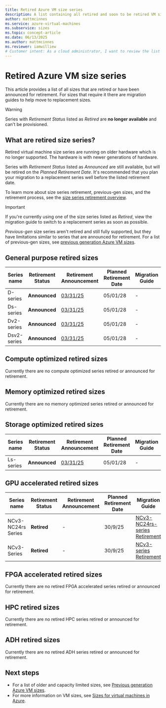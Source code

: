 ```yaml
---
title: Retired Azure VM size series 
description: A list containing all retired and soon to be retired VM size series and their replacement series.
author: mattmcinnes
ms.service: azure-virtual-machines
ms.subservice: sizes
ms.topic: concept-article
ms.date: 06/13/2025
ms.author: mattmcinnes
ms.reviewer: iamwilliew
# Customer intent: As a cloud administrator, I want to review the list of retired virtual machine size series and their migration guides, so that I can ensure my systems are updated and transition to supported VM sizes before any planned retirements.
---
```


# Retired Azure VM size series

This article provides a list of all sizes that are retired or have been announced for retirement. For sizes that require it there are migration guides to help move to replacement sizes.

> [!WARNING]
> Series with *Retirement Status* listed as *Retired* are **no longer available** and can't be provisioned.

## What are retired size series?
Retired virtual machine size series are running on older hardware which is no longer supported. The hardware is with newer generations of hardware.

Series with *Retirement Status* listed as *Announced* are still available, but will be retired on the *Planned Retirement Date*. It's recommended that you plan your migration to a replacement series well before the listed retirement date.

To learn more about size series retirement, previous-gen sizes, and the retirement process, see the [size series retirement overview](./retirement-overview.md).

> [!IMPORTANT] 
> If you're currently using one of the size series listed as *Retired*, view the migration guide to switch to a replacement series as soon as possible.

*Previous-gen* size series aren't retired and still fully supported, but they have limitations similar to series that are announced for retirement. For a list of previous-gen sizes, see [previous generation Azure VM sizes](../previous-gen-sizes-list.md).

## General purpose retired sizes

|Series name        | Retirement Status |Retirement Announcement                                            | Planned Retirement Date | Migration Guide |
|-------------------|-------------------|-------------------------------------------------------------------|-------------------------|-----------------|
| D-series          | **Announced**     | [03/31/25](https://azure.microsoft.com/updates?id=485569)         | 05/01/28                | -               |
| Ds-series         | **Announced**     | [03/31/25](https://azure.microsoft.com/updates?id=485569)         | 05/01/28                | -               |
| Dv2-series        | **Announced**     | [03/31/25](https://azure.microsoft.com/updates?id=485569)         | 05/01/28                | -               |
| Dsv2-series       | **Announced**     | [03/31/25](https://azure.microsoft.com/updates?id=485569)         | 05/01/28                | -               |

## Compute optimized retired sizes

Currently there are no compute optimized series retired or announced for retirement.

## Memory optimized retired sizes

Currently there are no memory optimized series retired or announced for retirement.

## Storage optimized retired sizes

|Series name        | Retirement Status |Retirement Announcement                                            | Planned Retirement Date | Migration Guide |
|-------------------|-------------------|-------------------------------------------------------------------|-------------------------|-----------------|
| Ls-series         | **Announced**     | [03/31/25](https://azure.microsoft.com/updates?id=485569)         | 05/01/28                | -               |

## GPU accelerated retired sizes

| Series name        | Retirement Status |Retirement Announcement      | Planned Retirement Date | Migration Guide |
|--------------------|-------------------|-----------------------------|-------------------------|-----------------|
| NCv3-NC24rs Series | **Retired**       | -                           | 30/9/25                 | [NCv3-NC24rs-series Retirement](../../ncv3-nc24rs-retirement.md) |
| NCv3-Series        | **Retired**       | -                           | 30/9/25                 | [NCv3-series Retirement](../../ncv3-retirement.md)     |

## FPGA accelerated retired sizes

Currently there are no retired FPGA accelerated series retired or announced for retirement.

## HPC retired sizes

Currently there are no retired HPC series retired or announced for retirement.


## ADH retired sizes

Currently there are no retired ADH series retired or announced for retirement.


## Next steps
- For a list of older and capacity limited sizes, see [Previous generation Azure VM sizes](../previous-gen-sizes-list.md).
- For more information on VM sizes, see [Sizes for virtual machines in Azure](../overview.md).
